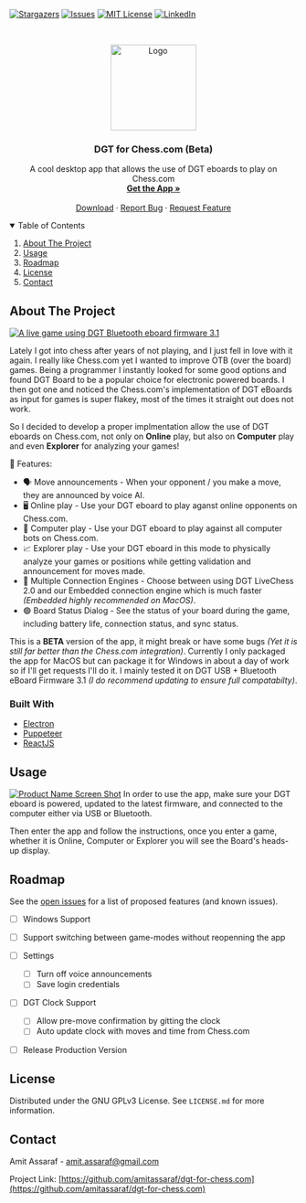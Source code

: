 
<!-- PROJECT SHIELDS -->

[![Stargazers][stars-shield]][stars-url]
[![Issues][issues-shield]][issues-url]
[![MIT License][license-shield]][license-url]
[![LinkedIn][linkedin-shield]][linkedin-url]



<!-- PROJECT LOGO -->
<br />
<p align="center">
  <a href="https://github.com/amitassaraf/dgt-for-chess.com">
    <img src="https://i.imgur.com/j0f54ys.png" alt="Logo" height="150">
  </a>

  <h3 align="center">DGT for Chess.com (Beta)</h3>

  <p align="center">
    A cool desktop app that allows the use of DGT eboards to play on Chess.com
    <br />
    <a href="https://gum.co/dgtforchessdotcom"><strong>Get the App »</strong></a>
    <br />
    <br />
    <a href="https://gum.co/dgtforchessdotcom">Download</a>
    ·
    <a href="https://github.com/amitassaraf/dgt-for-chess.com/issues">Report Bug</a>
    ·
    <a href="https://github.com/amitassaraf/dgt-for-chess.com/issues">Request Feature</a>
  </p>
</p>



<!-- TABLE OF CONTENTS -->
<details open="open">
  <summary>Table of Contents</summary>
  <ol>
    <li>
      <a href="#about-the-project">About The Project</a>
    </li>
    <li><a href="#usage">Usage</a></li>
    <li><a href="#roadmap">Roadmap</a></li>
    <li><a href="#license">License</a></li>
    <li><a href="#contact">Contact</a></li>
  </ol>
</details>



<!-- ABOUT THE PROJECT -->
## About The Project

[![A live game using DGT Bluetooth eboard firmware 3.1][product-screenshot-game]](https://gum.co/dgtforchessdotcom)

Lately I got into chess after years of not playing, and I just fell in love with it again. I really like Chess.com yet I wanted to improve OTB (over the board) games. Being a programmer I instantly looked for some good options and found DGT Board to be a popular choice for electronic powered boards. I then got one and noticed the Chess.com's implementation of DGT eBoards as input for games is super flakey, most of the times it straight out does not work.

So I decided to develop a proper implmentation allow the use of DGT eboards on Chess.com, not only on **Online** play, but also on **Computer** play and even **Explorer** for analyzing your games!

🤩 Features:
* 🗣️ Move announcements - When your opponent / you make a move, they are announced by voice AI. 
* 🖥️ Online play - Use your DGT eboard to play aganst online opponents on Chess.com.
* 🤖 Computer play - Use your DGT eboard to play against all computer bots on Chess.com.
* 📈 Explorer play - Use your DGT eboard in this mode to physically analyze your games or positions while getting validation and announcement for moves made.
* 🔌 Multiple Connection Engines - Choose between using DGT LiveChess 2.0 and our Embedded connection engine which is much faster *(Embedded highly recommended on MacOS)*.
* 🟢 Board Status Dialog - See the status of your board during the game, including battery life, connection status, and sync status.

This is a **BETA** version of the app, it might break or have some bugs *(Yet it is still far better than the Chess.com integration)*. Currently I only packaged the app for MacOS but can package it for Windows in about a day of work so if I'll get requests I'll do it. I mainly tested it on DGT USB + Bluetooth eBoard Firmware 3.1 *(I do recommend updating to ensure full compatabilty)*.


### Built With
* [Electron](https://www.electronjs.org/)
* [Puppeteer](https://pptr.dev/)
* [ReactJS](https://reactjs.org/)



<!-- USAGE -->
## Usage

[![Product Name Screen Shot][product-screenshot]](https://gum.co/dgtforchessdotcom)
In order to use the app, make sure your DGT eboard is powered, updated to the latest firmware, and connected to the computer either via USB or Bluetooth.

Then enter the app and follow the instructions, once you enter a game, whether it is Online, Computer or Explorer you will see the Board's heads-up display.


<!-- ROADMAP -->
## Roadmap

See the [open issues](https://github.com/amitassaraf/dgt-for-chess.com/issues) for a list of proposed features (and known issues).

 - [ ] Windows Support
 - [ ] Support switching between game-modes without reopenning the app
 - [ ] Settings
	 - [ ] Turn off voice announcements
	 - [ ] Save login credentials
 - [ ] DGT Clock Support
	 - [ ] Allow pre-move confirmation by gitting the clock
	 - [ ] Auto update clock with moves and time from Chess.com
 - [ ] Release Production Version
 

<!-- LICENSE -->
## License

Distributed under the GNU GPLv3 License. See `LICENSE.md` for more information.


<!-- CONTACT -->
## Contact

Amit Assaraf - amit.assaraf@gmail.com

Project Link: [https://github.com/amitassaraf/dgt-for-chess.com](https://github.com/amitassaraf/dgt-for-chess.com)


<!-- MARKDOWN LINKS & IMAGES -->
<!-- https://www.markdownguide.org/basic-syntax/#reference-style-links -->
[stars-shield]: https://img.shields.io/github/stars/amitassaraf/dgt-for-chess.com.svg?style=for-the-badge
[stars-url]: https://github.com/amitassaraf/dgt-for-chess.com/stargazers
[issues-shield]: https://img.shields.io/github/issues/amitassaraf/dgt-for-chess.com.svg?style=for-the-badge
[issues-url]: https://github.com/amitassaraf/dgt-for-chess.com/issues
[license-shield]: https://img.shields.io/github/license/amitassaraf/dgt-for-chess.com.svg?style=for-the-badge
[license-url]: https://github.com/amitassaraf/dgt-for-chess.com/blob/master/LICENSE.md
[linkedin-shield]: https://img.shields.io/badge/-LinkedIn-black.svg?style=for-the-badge&logo=linkedin&colorB=555
[linkedin-url]: https://www.linkedin.com/in/amitassaraf/
[product-screenshot]: https://i.imgur.com/4JqzZIx.png
[product-screenshot-game]: https://i.imgur.com/gBTkw5C.png
